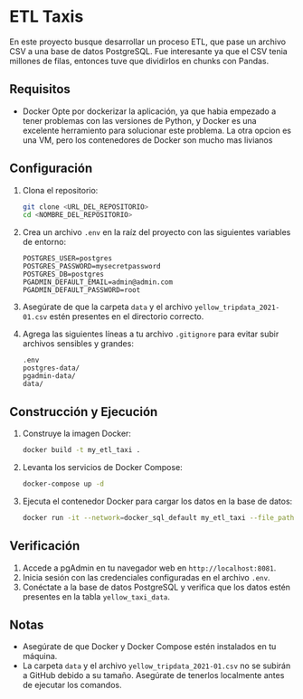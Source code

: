 # ETL Taxis

En este proyecto busque desarrollar un proceso ETL, que pase un archivo CSV a una base de datos PostgreSQL. Fue interesante ya que el CSV tenia millones de filas, entonces tuve que dividirlos en chunks con Pandas. 

## Requisitos

- Docker
  Opte por dockerizar la aplicación, ya que habia empezado a tener problemas con las versiones de Python, y Docker es una excelente herramiento para solucionar este problema. La otra opcion es una VM, pero los contenedores de Docker son mucho mas livianos

## Configuración

1. Clona el repositorio:

    ```sh
    git clone <URL_DEL_REPOSITORIO>
    cd <NOMBRE_DEL_REPOSITORIO>
    ```

2. Crea un archivo `.env` en la raíz del proyecto con las siguientes variables de entorno:

    ```env
    POSTGRES_USER=postgres
    POSTGRES_PASSWORD=mysecretpassword
    POSTGRES_DB=postgres
    PGADMIN_DEFAULT_EMAIL=admin@admin.com
    PGADMIN_DEFAULT_PASSWORD=root
    ```

3. Asegúrate de que la carpeta `data` y el archivo `yellow_tripdata_2021-01.csv` estén presentes en el directorio correcto.

4. Agrega las siguientes líneas a tu archivo `.gitignore` para evitar subir archivos sensibles y grandes:

    ```gitignore
    .env
    postgres-data/
    pgadmin-data/
    data/
    ```

## Construcción y Ejecución

1. Construye la imagen Docker:

    ```sh
    docker build -t my_etl_taxi .
    ```

2. Levanta los servicios de Docker Compose:

    ```sh
    docker-compose up -d
    ```

3. Ejecuta el contenedor Docker para cargar los datos en la base de datos:

    ```sh
    docker run -it --network=docker_sql_default my_etl_taxi --file_path=data/yellow_tripdata_2021-01.csv --user=postgres --password=mysecretpassword --host=pgdatabase --port=5432 --db=postgres --table_name=yellow_taxi_data
    ```

## Verificación

1. Accede a pgAdmin en tu navegador web en `http://localhost:8081`.
2. Inicia sesión con las credenciales configuradas en el archivo `.env`.
3. Conéctate a la base de datos PostgreSQL y verifica que los datos estén presentes en la tabla `yellow_taxi_data`.

## Notas

- Asegúrate de que Docker y Docker Compose estén instalados en tu máquina.
- La carpeta `data` y el archivo `yellow_tripdata_2021-01.csv` no se subirán a GitHub debido a su tamaño. Asegúrate de tenerlos localmente antes de ejecutar los comandos.
